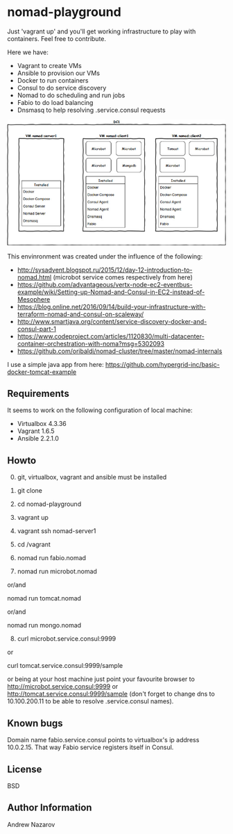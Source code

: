 nomad-playground
=====

Just 'vagrant up' and you'll get working infrastructure to play with containers. 
Feel free to contribute.

Here we have:
* Vagrant to create VMs
* Ansible to provision our VMs
* Docker to run containers
* Consul to do service discovery
* Nomad to do scheduling and run jobs
* Fabio to do load balancing
* Dnsmasq to help resolving .service.consul requests

![infra](https://github.com/andrewnazarov/nomad-playground/blob/master/Diag1.jpg)

This envinronment was created under the influence of the following:

* http://sysadvent.blogspot.ru/2015/12/day-12-introduction-to-nomad.html (microbot service comes respectively from here)
* https://github.com/advantageous/vertx-node-ec2-eventbus-example/wiki/Setting-up-Nomad-and-Consul-in-EC2-instead-of-Mesophere
* https://blog.online.net/2016/09/14/build-your-infrastructure-with-terraform-nomad-and-consul-on-scaleway/
* http://www.smartjava.org/content/service-discovery-docker-and-consul-part-1
* https://www.codeproject.com/articles/1120830/multi-datacenter-container-orchestration-with-noma?msg=5302093
* https://github.com/oribaldi/nomad-cluster/tree/master/nomad-internals

I use a simple java app from here: https://github.com/hypergrid-inc/basic-docker-tomcat-example
 
Requirements
-----------------

It seems to work on the following configuration of local machine:

* Virtualbox 4.3.36
* Vagrant 1.6.5
* Ansible 2.2.1.0

Howto
-----------------

0. git, virtualbox, vagrant and ansible must be installed

1. git clone

2. cd nomad-playground

3. vagrant up

4. vagrant ssh nomad-server1

5. cd /vagrant

6. nomad run fabio.nomad

7. nomad run microbot.nomad 

or/and

   nomad run tomcat.nomad

or/and

   nomad run mongo.nomad
   
8. curl microbot.service.consul:9999 

or

   curl tomcat.service.consul:9999/sample
   
or being at your host machine just point your favourite browser to http://microbot.service.consul:9999 or http://tomcat.service.consul:9999/sample
(don't forget to change dns to 10.100.200.11 to be able to resolve .service.consul names).
   
Known bugs
----------------------

Domain name fabio.service.consul points to virtualbox's ip address 10.0.2.15. 
That way Fabio service registers itself in Consul.

License
---------

BSD

Author Information
----------------------

Andrew Nazarov
